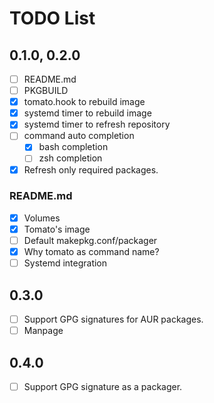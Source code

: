 # TODO List

## 0.1.0, 0.2.0

  - [ ] README.md
  - [ ] PKGBUILD
  - [X] tomato.hook to rebuild image
  - [X] systemd timer to rebuild image
  - [X] systemd timer to refresh repository
  - [ ] command auto completion
    + [X] bash completion
    + [ ] zsh completion
  - [X] Refresh only required packages.

### README.md

  - [X] Volumes
  - [X] Tomato's image
  - [ ] Default makepkg.conf/packager
  - [X] Why tomato as command name?
  - [ ] Systemd integration

## 0.3.0

  - [ ] Support GPG signatures for AUR packages.
  - [ ] Manpage

## 0.4.0

  - [ ] Support GPG signature as a packager.

